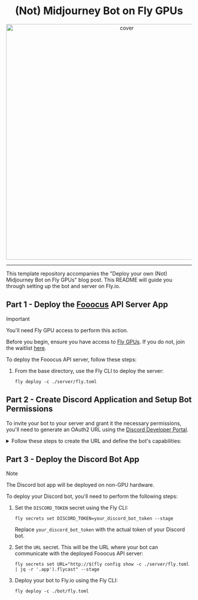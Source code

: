 

<div align="center">
  <h1>(Not) Midjourney Bot on Fly GPUs</h1>
</div>

<div align="center">
  <img width="639" alt="cover" src="https://github.com/fly-apps/not-midjourney-bot/assets/3727384/4afa530a-06e6-45d3-ae22-5a910435c98c">
</div>

________

This template repository accompanies the "Deploy your own (Not) Midjourney Bot on Fly GPUs" blog post. This README will guide you through setting up the bot and server on Fly.io.

## Part 1 - Deploy the [Fooocus](https://github.com/lllyasviel/Fooocus) API Server App
> [!IMPORTANT]  
> You'll need Fly GPU access to perform this action.

Before you begin, ensure you have access to [Fly GPUs](https://fly.io/docs/gpus/). If you do not, join the waitlist [here](https://fly.io/gpu).

To deploy the Fooocus API server, follow these steps:

1. From the base directory, use the Fly CLI to deploy the server:

   ```
   fly deploy -c ./server/fly.toml
   ```

## Part 2 - Create Discord Application and Setup Bot Permissions
To invite your bot to your server and grant it the necessary permissions, you'll need to generate an OAuth2 URL using the [Discord Developer Portal](https://discord.com/developers/applications).

<details>
<summary>Follow these steps to create the URL and define the bot's capabilities:</summary>
<br>
  
1. In the Discord Developer Portal, select your application if you have one, or create one if you don't.
2. Create a new ["bot user"](https://discord.com/developers/docs/topics/oauth2#bots).
3. Navigate to the "OAuth2" page in the sidebar.
4. Under the "OAuth2 URL Generator" section, you'll find the scopes and permissions settings.
5. In the "SCOPES" section, select the checkboxes for:

    - `bot` – This allows your application to use bot-related features.
    - `applications.commands` – This permits your bot to create and handle application commands (slash commands).

6. Once you've selected the scopes, the "BOT PERMISSIONS" section will become active.
7. In the "BOT PERMISSIONS" section, you'll need to specify what actions your bot can perform on the server. Under "TEXT PERMISSIONS", select the following permissions:

    - `Send Messages` – Allows your bot to send messages in the chat.
    - `Create Public Threads` – Enables your bot to create new public threads.
    - `Send Messages in Threads` – Permits your bot to send messages in threads that it has access to.
    - `Attach Files` – Your bot can attach files to the messages it sends.
    - `Add Reactions` – Allows your bot to add reactions to messages.
    - `Use Slash Commands` – Enables your bot to interact with users through slash commands.

Your permissions should now look like this in the Developer Portal:

<img width="925" alt="Screenshot 2023-12-11 at 16 20 48" src="https://github.com/fly-apps/not-midjourney-bot/assets/3727384/3d551bbe-e1f3-458c-a43f-b19058942ee0">

8. After selecting the permissions, the page will automatically generate an OAuth2 URL at the bottom of the section.
9. Copy this URL, and use it to invite your bot to your server. Simply paste the URL into your web browser, choose a server to invite your bot to, and confirm the permissions.

It's important to only grant the permissions that your bot needs to function as intended. Excessive permissions can pose a security risk.

By following these steps, your bot will be set up with the appropriate permissions to interact with users on your server.
</details>

## Part 3 - Deploy the Discord Bot App

> [!NOTE]  
> The Discord bot app will be deployed on non-GPU hardware.

To deploy your Discord bot, you'll need to perform the following steps:

1. Set the `DISCORD_TOKEN` secret using the Fly CLI:

   ```
   fly secrets set DISCORD_TOKEN=your_discord_bot_token --stage
   ```

   Replace `your_discord_bot_token` with the actual token of your Discord bot.

6. Set the `URL` secret. This will be the URL where your bot can communicate with the deployed Fooocus API server:

   ```
   fly secrets set URL="http://$(fly config show -c ./server/fly.toml | jq -r '.app').flycast" --stage
   ```

7. Deploy your bot to Fly.io using the Fly CLI:

   ```
   fly deploy -c ./bot/fly.toml
   ```
